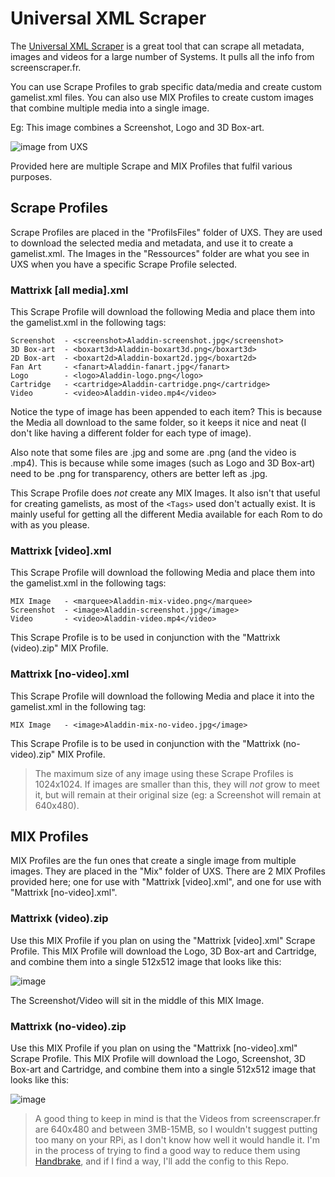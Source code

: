 # Universal XML Scraper

The [Universal XML Scraper](https://github.com/Universal-Rom-Tools/Universal-XML-Scraper) is a great tool that can scrape all metadata, images and videos for a large number of Systems. It pulls all the info from screenscraper.fr.

You can use Scrape Profiles to grab specific data/media and create custom gamelist.xml files. You can also use MIX Profiles to create custom images that combine multiple media into a single image.

Eg: This image combines a Screenshot, Logo and 3D Box-art.

![image from UXS](https://raw.githubusercontent.com/Universal-Rom-Tools/Universal-XML-Scraper/master/Images/Presentation/MIX/Super%20Mario%20All-Stars%20(Europe)-image.png)

Provided here are multiple Scrape and MIX Profiles that fulfil various purposes.

## Scrape Profiles

Scrape Profiles are placed in the "ProfilsFiles" folder of UXS. They are used to download the selected media and metadata, and use it to create a gamelist.xml. The Images in the "Ressources" folder are what you see in UXS when you have a specific Scrape Profile selected.

### Mattrixk [all media].xml
This Scrape Profile will download the following Media and place them into the gamelist.xml in the following tags:
```
Screenshot  - <screenshot>Aladdin-screenshot.jpg</screenshot>
3D Box-art  - <boxart3d>Aladdin-boxart3d.png</boxart3d>
2D Box-art  - <boxart2d>Aladdin-boxart2d.jpg</boxart2d>
Fan Art     - <fanart>Aladdin-fanart.jpg</fanart>
Logo        - <logo>Aladdin-logo.png</logo>
Cartridge   - <cartridge>Aladdin-cartridge.png</cartridge>
Video       - <video>Aladdin-video.mp4</video>
```

Notice the type of image has been appended to each item? This is because the Media all download to the same folder, so it keeps it nice and neat (I don't like having a different folder for each type of image).

Also note that some files are .jpg and some are .png (and the video is .mp4). This is because while some images (such as Logo and 3D Box-art) need to be .png for transparency, others are better left as .jpg.

This Scrape Profile does *not* create any MIX Images. It also isn't that useful for creating gamelists, as most of the `<Tags>` used don't actually exist. It is mainly useful for getting all the different Media available for each Rom to do with as you please.

### Mattrixk [video].xml
This Scrape Profile will download the following Media and place them into the gamelist.xml in the following tags:
```
MIX Image   - <marquee>Aladdin-mix-video.png</marquee>
Screenshot  - <image>Aladdin-screenshot.jpg</image>
Video       - <video>Aladdin-video.mp4</video>
```

This Scrape Profile is to be used in conjunction with the "Mattrixk (video).zip" MIX Profile.

### Mattrixk [no-video].xml
This Scrape Profile will download the following Media and place it into the gamelist.xml in the following tag:
```
MIX Image   - <image>Aladdin-mix-no-video.jpg</image>
```

This Scrape Profile is to be used in conjunction with the "Mattrixk (no-video).zip" MIX Profile.

> The maximum size of any image using these Scrape Profiles is 1024x1024. If images are smaller than this, they will *not* grow to meet it, but will remain at their original size (eg: a Screenshot will remain at 640x480).

## MIX Profiles

MIX Profiles are the fun ones that create a single image from multiple images. They are placed in the "Mix" folder of UXS. There are 2 MIX Profiles provided here; one for use with "Mattrixk [video].xml", and one for use with "Mattrixk [no-video].xml".

### Mattrixk (video).zip
Use this MIX Profile if you plan on using the "Mattrixk [video].xml" Scrape Profile. This MIX Profile will download the Logo, 3D Box-art and Cartridge, and combine them into a single 512x512 image that looks like this:

![image](https://github.com/mattrixk/es-toolkit/blob/master/emulationstation/downloaded_images/snes/Super%20Street%20Fighter%20II%20(USA)-mix-video.png)

The Screenshot/Video will sit in the middle of this MIX Image.

### Mattrixk (no-video).zip
Use this MIX Profile if you plan on using the "Mattrixk [no-video].xml" Scrape Profile. This MIX Profile will download the Logo, Screenshot, 3D Box-art and Cartridge, and combine them into a single 512x512 image that looks like this:

![image](https://raw.githubusercontent.com/mattrixk/es-toolkit/master/emulationstation/downloaded_images/snes/Super%20Street%20Fighter%20II%20(USA)-mix-no-video.png)

> A good thing to keep in mind is that the Videos from screenscraper.fr are 640x480 and between 3MB-15MB, so I wouldn't suggest putting too many on your RPi, as I don't know how well it would handle it. I'm in the process of trying to find a good way to reduce them using [Handbrake](https://handbrake.fr/), and if I find a way, I'll add the config to this Repo.
